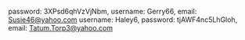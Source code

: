 password: 3XPsd6qhVzVjNbm, username: Gerry66, email: Susie46@yahoo.com
username: Haley6, password: tjAWF4nc5LhGloh, email: Tatum.Torp3@yahoo.com
